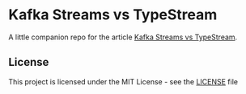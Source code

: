 # Kafka Streams vs TypeStream

A little companion repo for the article [Kafka Streams vs
TypeStream](https://lucapette/writing/kafka-streams-vs-typestream).

## License

This project is licensed under the MIT License - see the [LICENSE](LICENSE) file
